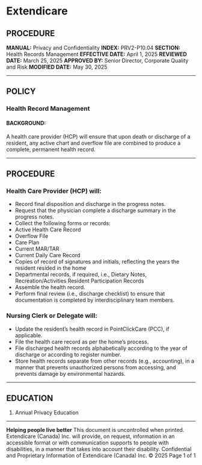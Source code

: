 # Extendicare

## PROCEDURE

**MANUAL:** Privacy and Confidentiality
**INDEX:** PRV2-P10.04
**SECTION:** Health Records Management
**EFFECTIVE DATE:** April 1, 2025
**REVIEWED DATE:** March 25, 2025
**APPROVED BY:** Senior Director, Corporate Quality and Risk
**MODIFIED DATE:** May 30, 2025

----

## POLICY

### Health Record Management

#### BACKGROUND:
A health care provider (HCP) will ensure that upon death or discharge of a resident, any active chart and overflow file are combined to produce a complete, permanent health record.

----

## PROCEDURE

### Health Care Provider (HCP) will:
- Record final disposition and discharge in the progress notes.
- Request that the physician complete a discharge summary in the progress notes.
- Collect the following forms or records:
- Active Health Care Record
- Overflow File
- Care Plan
- Current MAR/TAR
- Current Daily Care Record
- Copies of record of signatures and initials, reflecting the years the resident resided in the home
- Departmental records, if required, i.e., Dietary Notes, Recreation/Activities Resident Participation Records
- Assemble the health record.
- Perform final review (i.e., discharge checklist) to ensure that documentation is completed by interdisciplinary team members.

### Nursing Clerk or Delegate will:
- Update the resident’s health record in PointClickCare (PCC), if applicable.
- File the health care record as per the home’s process.
- File discharged health records alphabetically according to the year of discharge or according to register number.
- Store health records separate from other records (e.g., accounting), in a manner that prevents unauthorized persons from accessing, and prevents damage by environmental hazards.

----

## EDUCATION
1. Annual Privacy Education

----

**Helping people live better**
This document is uncontrolled when printed.
Extendicare (Canada) Inc. will provide, on request, information in an accessible format or with communication supports to people with disabilities, in a manner that takes into account their disability. Confidential and Proprietary Information of Extendicare (Canada) Inc. © 2025
Page 1 of 1